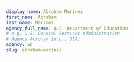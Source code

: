 ```yaml
---
display_name: Abraham Marinez
first_name: Abraham
last_name: Marinez
agency_full_name: U.S. Department of Education
# e.g. U.S. General Services Administration
# Agency Acronym [e.g., GSA]
agency: ED
slug: abraham-marinez
---
```

